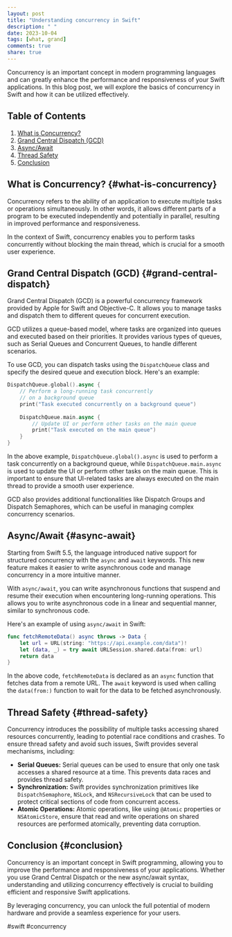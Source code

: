 ```yaml
---
layout: post
title: "Understanding concurrency in Swift"
description: " "
date: 2023-10-04
tags: [what, grand]
comments: true
share: true
---
```


Concurrency is an important concept in modern programming languages and can greatly enhance the performance and responsiveness of your Swift applications. In this blog post, we will explore the basics of concurrency in Swift and how it can be utilized effectively.

## Table of Contents
1. [What is Concurrency?](#what-is-concurrency)
2. [Grand Central Dispatch (GCD)](#grand-central-dispatch)
3. [Async/Await](#async-await)
4. [Thread Safety](#thread-safety)
5. [Conclusion](#conclusion)

## What is Concurrency? {#what-is-concurrency}

Concurrency refers to the ability of an application to execute multiple tasks or operations simultaneously. In other words, it allows different parts of a program to be executed independently and potentially in parallel, resulting in improved performance and responsiveness.

In the context of Swift, concurrency enables you to perform tasks concurrently without blocking the main thread, which is crucial for a smooth user experience.

## Grand Central Dispatch (GCD) {#grand-central-dispatch}

Grand Central Dispatch (GCD) is a powerful concurrency framework provided by Apple for Swift and Objective-C. It allows you to manage tasks and dispatch them to different queues for concurrent execution.

GCD utilizes a queue-based model, where tasks are organized into queues and executed based on their priorities. It provides various types of queues, such as Serial Queues and Concurrent Queues, to handle different scenarios.

To use GCD, you can dispatch tasks using the `DispatchQueue` class and specify the desired queue and execution block. Here's an example:

```swift
DispatchQueue.global().async {
    // Perform a long-running task concurrently
    // on a background queue
    print("Task executed concurrently on a background queue")
    
    DispatchQueue.main.async {
        // Update UI or perform other tasks on the main queue
        print("Task executed on the main queue")
    }
}
```

In the above example, `DispatchQueue.global().async` is used to perform a task concurrently on a background queue, while `DispatchQueue.main.async` is used to update the UI or perform other tasks on the main queue. This is important to ensure that UI-related tasks are always executed on the main thread to provide a smooth user experience.

GCD also provides additional functionalities like Dispatch Groups and Dispatch Semaphores, which can be useful in managing complex concurrency scenarios.

## Async/Await {#async-await}

Starting from Swift 5.5, the language introduced native support for structured concurrency with the `async` and `await` keywords. This new feature makes it easier to write asynchronous code and manage concurrency in a more intuitive manner.

With `async/await`, you can write asynchronous functions that suspend and resume their execution when encountering long-running operations. This allows you to write asynchronous code in a linear and sequential manner, similar to synchronous code.

Here's an example of using `async/await` in Swift:

```swift
func fetchRemoteData() async throws -> Data {
    let url = URL(string: "https://api.example.com/data")!
    let (data, _) = try await URLSession.shared.data(from: url)
    return data
}
```

In the above code, `fetchRemoteData` is declared as an `async` function that fetches data from a remote URL. The `await` keyword is used when calling the `data(from:)` function to wait for the data to be fetched asynchronously.

## Thread Safety {#thread-safety}

Concurrency introduces the possibility of multiple tasks accessing shared resources concurrently, leading to potential race conditions and crashes. To ensure thread safety and avoid such issues, Swift provides several mechanisms, including:

- **Serial Queues:** Serial queues can be used to ensure that only one task accesses a shared resource at a time. This prevents data races and provides thread safety.
- **Synchronization:** Swift provides synchronization primitives like `DispatchSemaphore`, `NSLock`, and `NSRecursiveLock` that can be used to protect critical sections of code from concurrent access.
- **Atomic Operations:** Atomic operations, like using `@Atomic` properties or `NSAtomicStore`, ensure that read and write operations on shared resources are performed atomically, preventing data corruption.

## Conclusion {#conclusion}

Concurrency is an important concept in Swift programming, allowing you to improve the performance and responsiveness of your applications. Whether you use Grand Central Dispatch or the new async/await syntax, understanding and utilizing concurrency effectively is crucial to building efficient and responsive Swift applications.

By leveraging concurrency, you can unlock the full potential of modern hardware and provide a seamless experience for your users.

#swift #concurrency